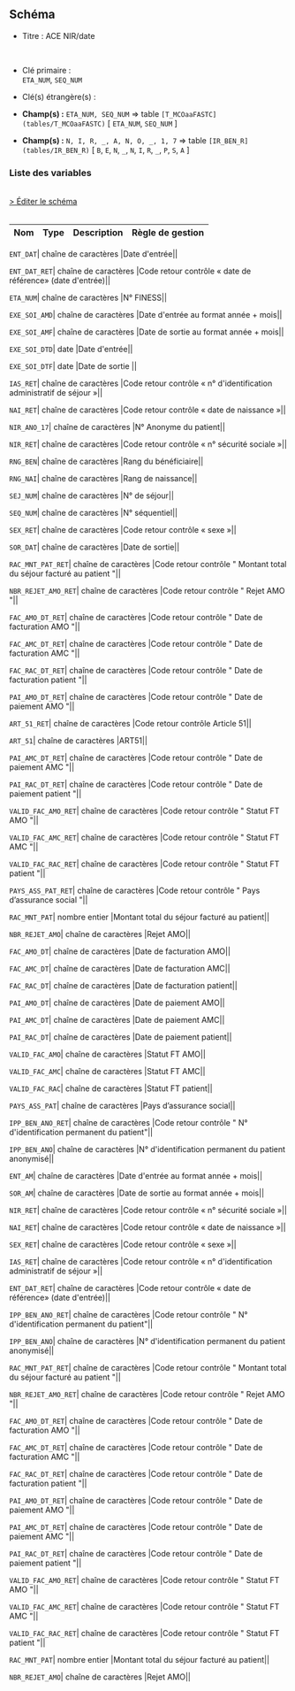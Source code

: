 ## Schéma


- Titre : ACE NIR/date
<br />


- Clé primaire : <br />`ETA_NUM`, `SEQ_NUM`<br />


- Clé(s) étrangère(s) : <br />

- **Champ(s) :** `ETA_NUM, SEQ_NUM`
  => table `[T_MCOaaFASTC](tables/T_MCOaaFASTC)` [ `ETA_NUM`, `SEQ_NUM` ]<br />

- **Champ(s) :** `N, I, R, _, A, N, O, _, 1, 7`
  => table `[IR_BEN_R](tables/IR_BEN_R)` [ `B`, `E`, `N`, `_`, `N`, `I`, `R`, `_`, `P`, `S`, `A` ]<br />

 
### Liste des variables
<br />
<div>
    <a href="https://gitlab.com/healthdatahub/applications-du-hdh/schema-snds/-/tree/master/schemas/PMSI MCO/T_MCOaaCSTC.json"
       target="_blank" rel="noopener noreferrer">> Éditer le schéma</a>
</div>
<br />

Nom | Type | Description | Règle de gestion
-|-|-|-



`ENT_DAT`| chaîne de caractères |Date d'entrée||

`ENT_DAT_RET`| chaîne de caractères |Code retour contrôle « date de référence» (date d'entrée)||

`ETA_NUM`| chaîne de caractères |N° FINESS||

`EXE_SOI_AMD`| chaîne de caractères |Date d'entrée au format année + mois||

`EXE_SOI_AMF`| chaîne de caractères |Date de sortie au format année + mois||

`EXE_SOI_DTD`| date |Date d'entrée||

`EXE_SOI_DTF`| date |Date de sortie ||

`IAS_RET`| chaîne de caractères |Code retour contrôle « n° d'identification administratif de séjour »||

`NAI_RET`| chaîne de caractères |Code retour contrôle « date de naissance »||

`NIR_ANO_17`| chaîne de caractères |N° Anonyme du patient||

`NIR_RET`| chaîne de caractères |Code retour contrôle « n° sécurité sociale »||

`RNG_BEN`| chaîne de caractères |Rang du bénéficiaire||

`RNG_NAI`| chaîne de caractères |Rang de naissance||

`SEJ_NUM`| chaîne de caractères |N° de séjour||

`SEQ_NUM`| chaîne de caractères |N° séquentiel||

`SEX_RET`| chaîne de caractères |Code retour contrôle « sexe »||

`SOR_DAT`| chaîne de caractères |Date de sortie||

`RAC_MNT_PAT_RET`| chaîne de caractères |Code retour contrôle " Montant total du séjour facturé au patient "||

`NBR_REJET_AMO_RET`| chaîne de caractères |Code retour contrôle " Rejet AMO "||

`FAC_AMO_DT_RET`| chaîne de caractères |Code retour contrôle " Date de facturation AMO "||

`FAC_AMC_DT_RET`| chaîne de caractères |Code retour contrôle " Date de facturation AMC "||

`FAC_RAC_DT_RET`| chaîne de caractères |Code retour contrôle " Date de facturation patient "||

`PAI_AMO_DT_RET`| chaîne de caractères |Code retour contrôle " Date de paiement AMO "||

`ART_51_RET`| chaîne de caractères |Code retour contrôle Article 51||

`ART_51`| chaîne de caractères |ART51||

`PAI_AMC_DT_RET`| chaîne de caractères |Code retour contrôle " Date de paiement AMC "||

`PAI_RAC_DT_RET`| chaîne de caractères |Code retour contrôle " Date de paiement patient "||

`VALID_FAC_AMO_RET`| chaîne de caractères |Code retour contrôle " Statut FT AMO "||

`VALID_FAC_AMC_RET`| chaîne de caractères |Code retour contrôle " Statut FT AMC "||

`VALID_FAC_RAC_RET`| chaîne de caractères |Code retour contrôle " Statut FT patient "||

`PAYS_ASS_PAT_RET`| chaîne de caractères |Code retour contrôle " Pays d’assurance social "||

`RAC_MNT_PAT`| nombre entier |Montant total du séjour facturé au patient||

`NBR_REJET_AMO`| chaîne de caractères |Rejet AMO||

`FAC_AMO_DT`| chaîne de caractères |Date de facturation AMO||

`FAC_AMC_DT`| chaîne de caractères |Date de facturation AMC||

`FAC_RAC_DT`| chaîne de caractères |Date de facturation patient||

`PAI_AMO_DT`| chaîne de caractères |Date de paiement AMO||

`PAI_AMC_DT`| chaîne de caractères |Date de paiement AMC||

`PAI_RAC_DT`| chaîne de caractères |Date de paiement patient||

`VALID_FAC_AMO`| chaîne de caractères |Statut FT AMO||

`VALID_FAC_AMC`| chaîne de caractères |Statut FT AMC||

`VALID_FAC_RAC`| chaîne de caractères |Statut FT patient||

`PAYS_ASS_PAT`| chaîne de caractères |Pays d’assurance social||

`IPP_BEN_ANO_RET`| chaîne de caractères |Code retour contrôle " N° d'identification permanent du patient"||

`IPP_BEN_ANO`| chaîne de caractères |N° d'identification permanent du patient anonymisé||

`ENT_AM`| chaîne de caractères |Date d'entrée au format année + mois||

`SOR_AM`| chaîne de caractères |Date de sortie au format année + mois||

`NIR_RET`| chaîne de caractères |Code retour contrôle « n° sécurité sociale »||

`NAI_RET`| chaîne de caractères |Code retour contrôle « date de naissance »||

`SEX_RET`| chaîne de caractères |Code retour contrôle « sexe »||

`IAS_RET`| chaîne de caractères |Code retour contrôle « n° d'identification administratif de séjour »||

`ENT_DAT_RET`| chaîne de caractères |Code retour contrôle « date de référence» (date d'entrée)||

`IPP_BEN_ANO_RET`| chaîne de caractères |Code retour contrôle " N° d'identification permanent du patient"||

`IPP_BEN_ANO`| chaîne de caractères |N° d'identification permanent du patient anonymisé||

`RAC_MNT_PAT_RET`| chaîne de caractères |Code retour contrôle " Montant total du séjour facturé au patient "||

`NBR_REJET_AMO_RET`| chaîne de caractères |Code retour contrôle " Rejet AMO "||

`FAC_AMO_DT_RET`| chaîne de caractères |Code retour contrôle " Date de facturation AMO "||

`FAC_AMC_DT_RET`| chaîne de caractères |Code retour contrôle " Date de facturation AMC "||

`FAC_RAC_DT_RET`| chaîne de caractères |Code retour contrôle " Date de facturation patient "||

`PAI_AMO_DT_RET`| chaîne de caractères |Code retour contrôle " Date de paiement AMO "||

`PAI_AMC_DT_RET`| chaîne de caractères |Code retour contrôle " Date de paiement AMC "||

`PAI_RAC_DT_RET`| chaîne de caractères |Code retour contrôle " Date de paiement patient "||

`VALID_FAC_AMO_RET`| chaîne de caractères |Code retour contrôle " Statut FT AMO "||

`VALID_FAC_AMC_RET`| chaîne de caractères |Code retour contrôle " Statut FT AMC "||

`VALID_FAC_RAC_RET`| chaîne de caractères |Code retour contrôle " Statut FT patient "||

`RAC_MNT_PAT`| nombre entier |Montant total du séjour facturé au patient||

`NBR_REJET_AMO`| chaîne de caractères |Rejet AMO||
